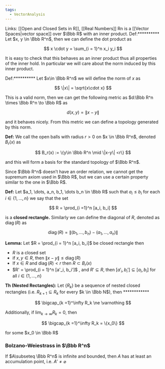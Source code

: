 ```yaml
---
tags:
  - VectorAnalysis
---
```


Links: [[Open and Closed Sets in R]], [[Real Numbers]]
Rn is a [[Vector Spaces|vector space]] over $\Bbb R$ with an inner product.
Def:********** Let $x, y \in \Bbb R^n$, then we can define the dot product as

$$ x \cdot y = \sum_{i = 1}^n x_i y_i $$

It is easy to check that this behaves as an inner product thus all properties of the inner hold. In particular we will care about the norm induced by this inner product.

Def:********** Let $x\in \Bbb R^n$ we will define the norm of $x$ as

$$ \|x\| = \sqrt{x\cdot x} $$

This is a valid norm, then we can get the following metric as $d:\Bbb R^n \times \Bbb R^n \to \Bbb R$ as

$$ d(x, y) = \|x-y\| $$

and it behaves nicely. From this metric we can define a topology generated by this norm.

**********Def:********** We call the open balls with radius $r>0$ on $x \in \Bbb R^n$, denoted $B_r(x)$ as

$$ B_r(x) := \{y\in \Bbb R^n \mid \|x-y\| <r\} $$

and this will form a basis for the standard topology of $\Bbb R^n$.

Since $\Bbb R^n$ doesn’t have an order relation, we cannot get the supremum axiom used in $\Bbb R$, but we can use a certain property similar to the one in $\Bbb R$.

**Def:** Let $a_1, \dots, a_n, b_1, \dots b_n \in \Bbb R$ such that $a_i \le b_i$ for each $i \in \{1, \dots, n\}$ we say that the set

$$ R = \prod_{i =1}^n [a_i, b_i] $$

is a **closed rectangle.** Similarly we can define the diagonal of $R$, denoted as $\operatorname{diag}(R)$ as

$$ \operatorname{diag}(R) = \|(b_1, \dots, b_n)-(a_1, \dots, a_n)\| $$

**Lemma:** Let $R = \prod_{i = 1}^n [a_i, b_i]$ be closed rectangle then

- $R$ is a closed set
- if $x, y \in R$, then $\|x-y\| \le \operatorname{diag}(R)$
- If $x\in R$ and $\operatorname{diag}(R) < r$ then $R \subset B_r(x)$
- $R' = \prod_{i = 1}^n [a'_i, b_i']$ , and $R' \subseteq R$, then $[a'_i, b_i'] \subseteq [a_i,b_i]$ for all $i \in \{1, \dots, n\}$

**Th (Nested Rectangles):** Let $\{R_k\}$ be a sequence of nested closed rectangles (i.e. $R_{k+1} \subseteq R_k$ for every $k \in \Bbb N$), then ************

$$ \bigcap_{k =1}^\infty R_k \ne \varnothing $$

Additionally, if $\lim_{k \to \infty} R_k = 0$, then

$$ \bigcap_{k =1}^\infty R_k = \{x_0\} $$

for some $x_0 \in \Bbb R$

### Bolzano-Weiestrass in $\Bbb R^n$
If $A\subseteq \Bbb R^n$ is infinite and bounded, then $A$ has at least an accumulation point, i.e. $A' \ne \varnothing$